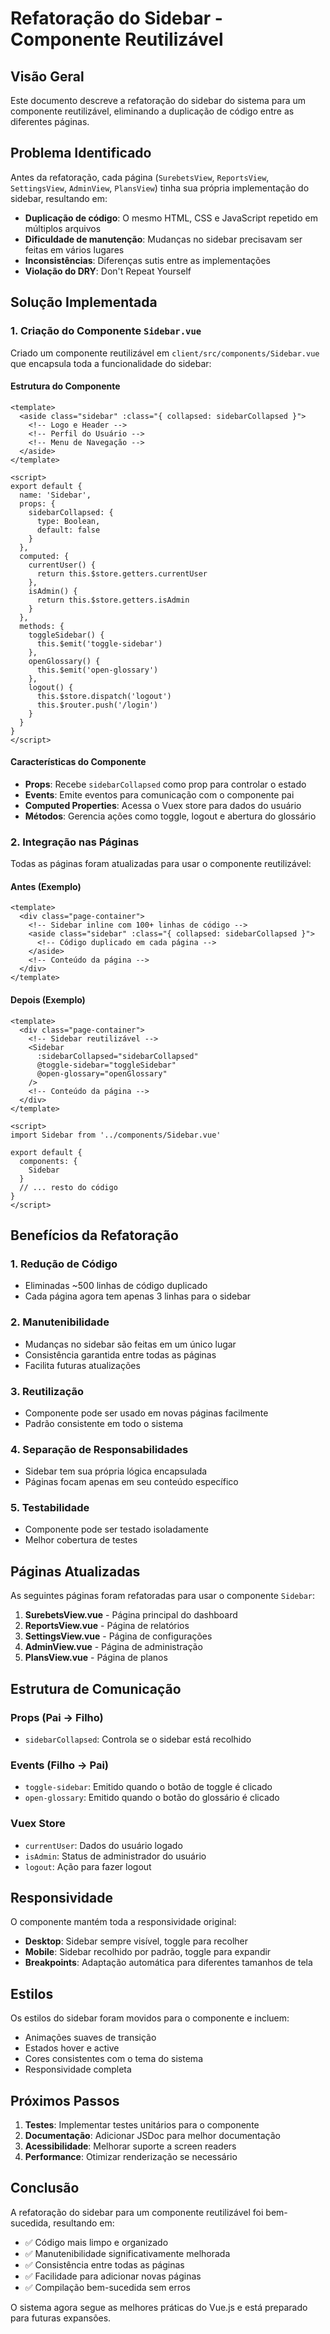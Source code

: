 # Refatoração do Sidebar - Componente Reutilizável

## Visão Geral

Este documento descreve a refatoração do sidebar do sistema para um componente reutilizável, eliminando a duplicação de código entre as diferentes páginas.

## Problema Identificado

Antes da refatoração, cada página (`SurebetsView`, `ReportsView`, `SettingsView`, `AdminView`, `PlansView`) tinha sua própria implementação do sidebar, resultando em:

- **Duplicação de código**: O mesmo HTML, CSS e JavaScript repetido em múltiplos arquivos
- **Dificuldade de manutenção**: Mudanças no sidebar precisavam ser feitas em vários lugares
- **Inconsistências**: Diferenças sutis entre as implementações
- **Violação do DRY**: Don't Repeat Yourself

## Solução Implementada

### 1. Criação do Componente `Sidebar.vue`

Criado um componente reutilizável em `client/src/components/Sidebar.vue` que encapsula toda a funcionalidade do sidebar:

#### Estrutura do Componente

```vue
<template>
  <aside class="sidebar" :class="{ collapsed: sidebarCollapsed }">
    <!-- Logo e Header -->
    <!-- Perfil do Usuário -->
    <!-- Menu de Navegação -->
  </aside>
</template>

<script>
export default {
  name: 'Sidebar',
  props: {
    sidebarCollapsed: {
      type: Boolean,
      default: false
    }
  },
  computed: {
    currentUser() {
      return this.$store.getters.currentUser
    },
    isAdmin() {
      return this.$store.getters.isAdmin
    }
  },
  methods: {
    toggleSidebar() {
      this.$emit('toggle-sidebar')
    },
    openGlossary() {
      this.$emit('open-glossary')
    },
    logout() {
      this.$store.dispatch('logout')
      this.$router.push('/login')
    }
  }
}
</script>
```

#### Características do Componente

- **Props**: Recebe `sidebarCollapsed` como prop para controlar o estado
- **Events**: Emite eventos para comunicação com o componente pai
- **Computed Properties**: Acessa o Vuex store para dados do usuário
- **Métodos**: Gerencia ações como toggle, logout e abertura do glossário

### 2. Integração nas Páginas

Todas as páginas foram atualizadas para usar o componente reutilizável:

#### Antes (Exemplo)
```vue
<template>
  <div class="page-container">
    <!-- Sidebar inline com 100+ linhas de código -->
    <aside class="sidebar" :class="{ collapsed: sidebarCollapsed }">
      <!-- Código duplicado em cada página -->
    </aside>
    <!-- Conteúdo da página -->
  </div>
</template>
```

#### Depois (Exemplo)
```vue
<template>
  <div class="page-container">
    <!-- Sidebar reutilizável -->
    <Sidebar 
      :sidebarCollapsed="sidebarCollapsed"
      @toggle-sidebar="toggleSidebar"
      @open-glossary="openGlossary"
    />
    <!-- Conteúdo da página -->
  </div>
</template>

<script>
import Sidebar from '../components/Sidebar.vue'

export default {
  components: {
    Sidebar
  }
  // ... resto do código
}
</script>
```

## Benefícios da Refatoração

### 1. **Redução de Código**
- Eliminadas ~500 linhas de código duplicado
- Cada página agora tem apenas 3 linhas para o sidebar

### 2. **Manutenibilidade**
- Mudanças no sidebar são feitas em um único lugar
- Consistência garantida entre todas as páginas
- Facilita futuras atualizações

### 3. **Reutilização**
- Componente pode ser usado em novas páginas facilmente
- Padrão consistente em todo o sistema

### 4. **Separação de Responsabilidades**
- Sidebar tem sua própria lógica encapsulada
- Páginas focam apenas em seu conteúdo específico

### 5. **Testabilidade**
- Componente pode ser testado isoladamente
- Melhor cobertura de testes

## Páginas Atualizadas

As seguintes páginas foram refatoradas para usar o componente `Sidebar`:

1. **SurebetsView.vue** - Página principal do dashboard
2. **ReportsView.vue** - Página de relatórios
3. **SettingsView.vue** - Página de configurações
4. **AdminView.vue** - Página de administração
5. **PlansView.vue** - Página de planos

## Estrutura de Comunicação

### Props (Pai → Filho)
- `sidebarCollapsed`: Controla se o sidebar está recolhido

### Events (Filho → Pai)
- `toggle-sidebar`: Emitido quando o botão de toggle é clicado
- `open-glossary`: Emitido quando o botão do glossário é clicado

### Vuex Store
- `currentUser`: Dados do usuário logado
- `isAdmin`: Status de administrador do usuário
- `logout`: Ação para fazer logout

## Responsividade

O componente mantém toda a responsividade original:
- **Desktop**: Sidebar sempre visível, toggle para recolher
- **Mobile**: Sidebar recolhido por padrão, toggle para expandir
- **Breakpoints**: Adaptação automática para diferentes tamanhos de tela

## Estilos

Os estilos do sidebar foram movidos para o componente e incluem:
- Animações suaves de transição
- Estados hover e active
- Cores consistentes com o tema do sistema
- Responsividade completa

## Próximos Passos

1. **Testes**: Implementar testes unitários para o componente
2. **Documentação**: Adicionar JSDoc para melhor documentação
3. **Acessibilidade**: Melhorar suporte a screen readers
4. **Performance**: Otimizar renderização se necessário

## Conclusão

A refatoração do sidebar para um componente reutilizável foi bem-sucedida, resultando em:

- ✅ Código mais limpo e organizado
- ✅ Manutenibilidade significativamente melhorada
- ✅ Consistência entre todas as páginas
- ✅ Facilidade para adicionar novas páginas
- ✅ Compilação bem-sucedida sem erros

O sistema agora segue as melhores práticas do Vue.js e está preparado para futuras expansões.
